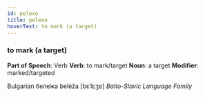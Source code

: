 ```yaml
---
id: pelexo
title: pelexo
hoverText: to mark (a target)
---
```


### to mark (a target)

**Part of Speech**: Verb
**Verb**: to mark/target
**Noun**: a target
**Modifier**: marked/targeted

Bulgarian беле́жа beléža [bɛˈlɛʒɐ]
*Balto-Slavic Language Family*
